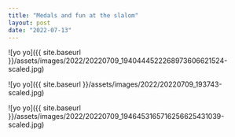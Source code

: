 ```yaml
---
title: "Medals and fun at the slalom"
layout: post
date: "2022-07-13"
---
```


![yo yo]({{ site.baseurl }}/assets/images/2022/20220709_1940444522268973606621524-scaled.jpg)

![yo yo]({{ site.baseurl }}/assets/images/2022/20220709_193743-scaled.jpg)

![yo yo]({{ site.baseurl }}/assets/images/2022/20220709_1946453165716256625431039-scaled.jpg)
